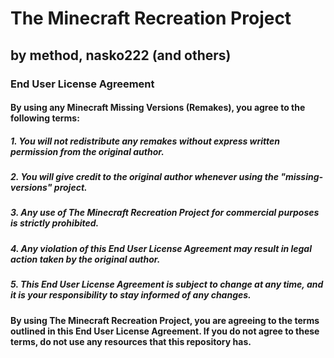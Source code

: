 # The Minecraft Recreation Project
## by method, nasko222 (and others)

### End User License Agreement

#### By using any Minecraft Missing Versions (Remakes), you agree to the following terms:

##### 1. You will not redistribute any remakes without express written permission from the original author.
##### 2. You will give credit to the original author whenever using the "missing-versions" project.
##### 3. Any use of The Minecraft Recreation Project for commercial purposes is strictly prohibited.
##### 4. Any violation of this End User License Agreement may result in legal action taken by the original author.
##### 5. This End User License Agreement is subject to change at any time, and it is your responsibility to stay informed of any changes.

#### By using The Minecraft Recreation Project, you are agreeing to the terms outlined in this End User License Agreement. If you do not agree to these terms, do not use any resources that this repository has.
